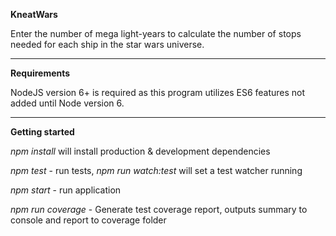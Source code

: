 **KneatWars**

Enter the number of mega light-years to calculate the number of stops needed for each ship in the star wars universe.
****
**Requirements**

NodeJS version 6+ is required as this program utilizes ES6 features not added until Node version 6. 
****

**Getting started** 

_npm install_ will install production & development dependencies

_npm test_ - run tests, _npm run watch:test_ will set a test watcher running

_npm start_ - run application

_npm run coverage_ - Generate test coverage report, outputs summary to console and report to coverage folder
